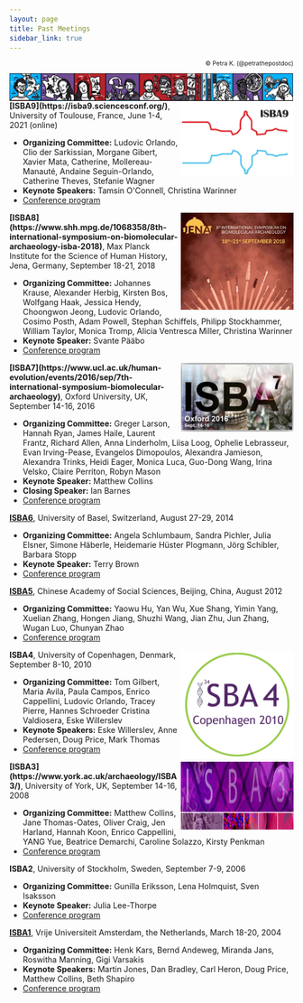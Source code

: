 ```yaml
---
layout: page
title: Past Meetings
sidebar_link: true
---
```


<p align="right" width="500" style="font-size: 8pt">© Petra K. (@petrathepostdoc)</p>
<div align="right">
<img align="right" src="/assets/images/banners/Conferences.png">

</div>

<img align="right" width="200" src="/assets/images/ISBA9/ISBA9_logo.png">
<b>[ISBA9](https://isba9.sciencesconf.org/)</b>, University of Toulouse, France, June 1-4, 2021 (online)

- <b>Organizing Committee:</b> Ludovic Orlando, Clio der Sarkissian, Morgane Gibert, Xavier Mata, Catherine, Mollereau-Manauté, Andaine Seguin-Orlando, Catherine Theves, Stefanie Wagner
- <b>Keynote Speakers:</b> Tamsin O'Connell, Christina Warinner
- [Conference program](https://isba9.sciencesconf.org/data/ISBA9_ConferenceProgramme_20210527_v2.pdf)

<img align="right" width="200" src="/assets/images/ISBA8/ISBA8_logo.jpeg">
<b>[ISBA8](https://www.shh.mpg.de/1068358/8th-international-symposium-on-biomolecular-archaeology-isba-2018)</b>, Max Planck Institute for the Science of Human History, Jena, Germany, September 18-21, 2018

- <b>Organizing Committee:</b> Johannes Krause, Alexander Herbig, Kirsten Bos, Wolfgang Haak, Jessica Hendy, Choongwon Jeong, Ludovic Orlando, Cosimo Posth, Adam Powell, Stephan Schiffels, Philipp Stockhammer, William Taylor, Monica Tromp, Alicia Ventresca Miller, Christina Warinner
- <b>Keynote Speaker:</b> Svante Pääbo
- [Conference program](https://www.shh.mpg.de/1070374/isba2018_programm.pdf)

<img align="right" width="200" src="/assets/images/ISBA7/ISBA7_logo.png">
<b>[ISBA7](https://www.ucl.ac.uk/human-evolution/events/2016/sep/7th-international-symposium-biomolecular-archaeology)</b>, Oxford University, UK, September 14-16, 2016

- <b>Organizing Committee:</b> Greger Larson, Hannah Ryan, James Haile, Laurent Frantz, Richard Allen, Anna Linderholm, Liisa Loog, Ophelie Lebrasseur, Evan Irving-Pease, Evangelos Dimopoulos, Alexandra Jamieson, Alexandra Trinks, Heidi Eager, Monica Luca, Guo-Dong Wang, Irina Velsko, Claire Perriton, Robyn Mason
- <b>Keynote Speaker:</b> Matthew Collins
- <b>Closing Speaker:</b> Ian Barnes
- [Conference program](http://palaeobarn.com/sites/default/files/documents/ISBA7%20-%20handbook%20120916%20-%20final%20for%20repro.pdf)

<b>[ISBA6](https://forschdb2.unibas.ch/inf2/rm_projects/object_view.php?r=3707060&type=5)</b>, University of Basel, Switzerland, August 27-29, 2014

- <b>Organizing Committee:</b> Angela Schlumbaum, Sandra Pichler, Julia Elsner, Simone Häberle, Heidemarie Hüster Plogmann, Jörg Schibler, Barbara Stopp
- <b>Keynote Speaker:</b> Terry Brown
- [Conference program](/assets/images/ISBA6/ISBA6_Programme.pdf)

<b>[ISBA5](http://www.kaogu.cn/en/International_exchange/Academic_activities___/2013/1025/30986.html)</b>, Chinese Academy of Social Sciences, Beijing, China, August 2012

- <b>Organizing Committee:</b> Yaowu Hu, Yan Wu, Xue Shang, Yimin Yang, Xuelian Zhang, Hongen Jiang, Shuzhi Wang, Jian Zhu, Jun Zhang, Wugan Luo, Chunyan Zhao
- [Conference program](/assets/documents/ISBA5/ISBA5_Programme.pdf)

<img align="right" width="200" src="/assets/images/ISBA4/ISBA4_logo.png">
<b>ISBA4</b>, University of Copenhagen, Denmark, September 8-10, 2010

- <b>Organizing Committee:</b> Tom Gilbert, Maria Avila, Paula Campos, Enrico Cappellini, Ludovic Orlando, Tracey Pierre, Hannes Schroeder Cristina Valdiosera, Eske Willerslev
- <b>Keynote Speakers:</b> Eske Willerslev, Anne Pedersen, Doug Price, Mark Thomas
- [Conference program](https://pure.au.dk/ws/files/34337330/ISBA4_FINAL.pdf)

<img align="right" width="200" src="/assets/images/ISBA3/ISBA3_logo.png">
<b>[ISBA3](https://www.york.ac.uk/archaeology/ISBA3/)</b>, University of York, UK, September 14-16, 2008

- <b>Organizing Committee:</b> Matthew Collins, Jane Thomas-Oates, Oliver Craig, Jen Harland, Hannah Koon, Enrico Cappellini, YANG Yue, Beatrice Demarchi, Caroline Solazzo, Kirsty Penkman
- [Conference program](https://sites.google.com/a/palaeo.eu/isba3/Home)

<b>ISBA2</b>, University of Stockholm, Sweden, September 7-9, 2006

- <b>Organizing Committee:</b> Gunilla Eriksson, Lena Holmquist, Sven Isaksson
- <b>Keynote Speaker:</b> Julia Lee-Thorpe
- [Conference program](https://www.archaeology.su.se/polopoly_fs/1.35651.1320940162!/ISBA2_abstracts.pdf)

<b>[ISBA1](https://www.geo.vu.nl/bioarchaeo/index-en.html)</b>, Vrije Universiteit Amsterdam, the Netherlands, March 18-20, 2004

- <b>Organizing Committee:</b> Henk Kars, Bernd Andeweg, Miranda Jans, Roswitha Manning, Gigi Varsakis
- <b>Keynote Speakers:</b> Martin Jones, Dan Bradley, Carl Heron, Doug Price, Matthew Collins, Beth Shapiro
- [Conference program](https://www.geo.vu.nl/bioarchaeo/dates/Programme.pdf)

